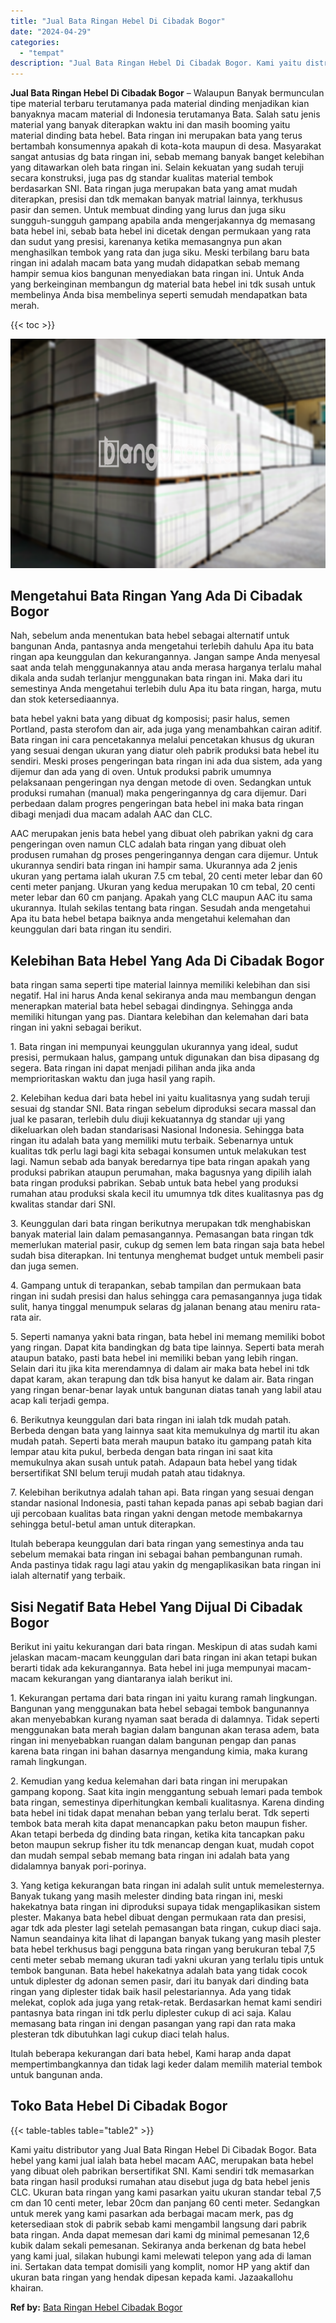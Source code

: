 ```yaml
---
title: "Jual Bata Ringan Hebel Di Cibadak Bogor"
date: "2024-04-29"
categories: 
  - "tempat"
description: "Jual Bata Ringan Hebel Di Cibadak Bogor. Kami yaitu distributor yang Jual Bata Ringan Hebel Di Cibadak Bogor. Bata hebel yang kami jual ialah bata hebel maca..."
---
```


**Jual Bata Ringan Hebel Di Cibadak Bogor** – Walaupun Banyak bermunculan tipe material terbaru terutamanya pada material dinding menjadikan kian banyaknya macam material di Indonesia terutamanya Bata. Salah satu jenis material yang banyak diterapkan waktu ini dan masih booming yaitu material dinding bata hebel. Bata ringan ini merupakan bata yang terus bertambah konsumennya apakah di kota-kota maupun di desa. Masyarakat sangat antusias dg bata ringan ini, sebab memang banyak banget kelebihan yang ditawarkan oleh bata ringan ini. Selain kekuatan yang sudah teruji secara konstruksi, juga pas dg standar kualitas material tembok berdasarkan SNI. Bata ringan juga merupakan bata yang amat mudah diterapkan, presisi dan tdk memakan banyak matrial lainnya, terkhusus pasir dan semen. Untuk membuat dinding yang lurus dan juga siku sungguh-sungguh gampang apabila anda mengerjakannya dg memasang bata hebel ini, sebab bata hebel ini dicetak dengan permukaan yang rata dan sudut yang presisi, karenanya ketika memasangnya pun akan menghasilkan tembok yang rata dan juga siku. Meski terbilang baru bata ringan ini adalah macam bata yang mudah didapatkan sebab memang hampir semua kios bangunan menyediakan bata ringan ini. Untuk Anda yang berkeinginan membangun dg material bata hebel ini tdk susah untuk membelinya Anda bisa membelinya seperti semudah mendapatkan bata merah.

{{< toc >}}

![Jual Bata Ringan Hebel Di Cibadak Bogor](/images/jual-hebel-murah-29.png)

## Mengetahui Bata Ringan Yang Ada Di Cibadak Bogor

Nah, sebelum anda menentukan bata hebel sebagai alternatif untuk bangunan Anda, pantasnya anda mengetahui terlebih dahulu Apa itu bata ringan apa keunggulan dan kekurangannya. Jangan sampe Anda menyesal saat anda telah menggunakannya atau anda merasa harganya terlalu mahal dikala anda sudah terlanjur menggunakan bata ringan ini. Maka dari itu semestinya Anda mengetahui terlebih dulu Apa itu bata ringan, harga, mutu dan stok ketersediaannya.

bata hebel yakni bata yang dibuat dg komposisi; pasir halus, semen Portland, pasta sterofom dan air, ada juga yang menambahkan cairan aditif. Bata ringan ini cara pencetakannya melalui pencetakan khusus dg ukuran yang sesuai dengan ukuran yang diatur oleh pabrik produksi bata hebel itu sendiri. Meski proses pengeringan bata ringan ini ada dua sistem, ada yang dijemur dan ada yang di oven. Untuk produksi pabrik umumnya pelaksanaan pengeringan nya dengan metode di oven. Sedangkan untuk produksi rumahan (manual) maka pengeringannya dg cara dijemur. Dari perbedaan dalam progres pengeringan bata hebel ini maka bata ringan dibagi menjadi dua macam adalah AAC dan CLC.

AAC merupakan jenis bata hebel yang dibuat oleh pabrikan yakni dg cara pengeringan oven namun CLC adalah bata ringan yang dibuat oleh produsen rumahan dg proses pengeringannya dengan cara dijemur. Untuk ukurannya sendiri bata ringan ini hampir sama. Ukurannya ada 2 jenis ukuran yang pertama ialah ukuran 7.5 cm tebal, 20 centi meter lebar dan 60 centi meter panjang. Ukuran yang kedua merupakan 10 cm tebal, 20 centi meter lebar dan 60 cm panjang. Apakah yang CLC maupun AAC itu sama ukurannya. Itulah sekilas tentang bata ringan. Sesudah anda mengetahui Apa itu bata hebel betapa baiknya anda mengetahui kelemahan dan keunggulan dari bata ringan itu sendiri.

## Kelebihan Bata Hebel Yang Ada Di Cibadak Bogor

bata ringan sama seperti tipe material lainnya memiliki kelebihan dan sisi negatif. Hal ini harus Anda kenal sekiranya anda mau membangun dengan menerapkan material bata hebel sebagai dindingnya. Sehingga anda memiliki hitungan yang pas. Diantara kelebihan dan kelemahan dari bata ringan ini yakni sebagai berikut.

1\. Bata ringan ini mempunyai keunggulan ukurannya yang ideal, sudut presisi, permukaan halus, gampang untuk digunakan dan bisa dipasang dg segera. Bata ringan ini dapat menjadi pilihan anda jika anda memprioritaskan waktu dan juga hasil yang rapih.

2\. Kelebihan kedua dari bata hebel ini yaitu kualitasnya yang sudah teruji sesuai dg standar SNI. Bata ringan sebelum diproduksi secara massal dan jual ke pasaran, terlebih dulu diuji kekuatannya dg standar uji yang dikeluarkan oleh badan standarisasi Nasional Indonesia. Sehingga bata ringan itu adalah bata yang memiliki mutu terbaik. Sebenarnya untuk kualitas tdk perlu lagi bagi kita sebagai konsumen untuk melakukan test lagi. Namun sebab ada banyak beredarnya tipe bata ringan apakah yang produksi pabrikan ataupun perumahan, maka bagusnya yang dipilih ialah bata ringan produksi pabrikan. Sebab untuk bata hebel yang produksi rumahan atau produksi skala kecil itu umumnya tdk dites kualitasnya pas dg kwalitas standar dari SNI.

3\. Keunggulan dari bata ringan berikutnya merupakan tdk menghabiskan banyak material lain dalam pemasangannya. Pemasangan bata ringan tdk memerlukan material pasir, cukup dg semen lem bata ringan saja bata hebel sudah bisa diterapkan. Ini tentunya menghemat budget untuk membeli pasir dan juga semen.

4\. Gampang untuk di terapankan, sebab tampilan dan permukaan bata ringan ini sudah presisi dan halus sehingga cara pemasangannya juga tidak sulit, hanya tinggal menumpuk selaras dg jalanan benang atau meniru rata-rata air.

5\. Seperti namanya yakni bata ringan, bata hebel ini memang memiliki bobot yang ringan. Dapat kita bandingkan dg bata tipe lainnya. Seperti bata merah ataupun batako, pasti bata hebel ini memiliki beban yang lebih ringan. Selain dari itu jika kita merendamnya di dalam air maka bata hebel ini tdk dapat karam, akan terapung dan tdk bisa hanyut ke dalam air. Bata ringan yang ringan benar-benar layak untuk bangunan diatas tanah yang labil atau acap kali terjadi gempa.

6\. Berikutnya keunggulan dari bata ringan ini ialah tdk mudah patah. Berbeda dengan bata yang lainnya saat kita memukulnya dg martil itu akan mudah patah. Seperti bata merah maupun batako itu gampang patah kita lempar atau kita pukul, berbeda dengan bata ringan ini saat kita memukulnya akan susah untuk patah. Adapaun bata hebel yang tidak bersertifikat SNI belum teruji mudah patah atau tidaknya.

7\. Kelebihan berikutnya adalah tahan api. Bata ringan yang sesuai dengan standar nasional Indonesia, pasti tahan kepada panas api sebab bagian dari uji percobaan kualitas bata ringan yakni dengan metode membakarnya sehingga betul-betul aman untuk diterapkan.

Itulah beberapa keunggulan dari bata ringan yang semestinya anda tau sebelum memakai bata ringan ini sebagai bahan pembangunan rumah. Anda pastinya tidak ragu lagi atau yakin dg mengaplikasikan bata ringan ini ialah alternatif yang terbaik.

## Sisi Negatif Bata Hebel Yang Dijual Di Cibadak Bogor

Berikut ini yaitu kekurangan dari bata ringan. Meskipun di atas sudah kami jelaskan macam-macam keunggulan dari bata ringan ini akan tetapi bukan berarti tidak ada kekurangannya. Bata hebel ini juga mempunyai macam-macam kekurangan yang diantaranya ialah berikut ini.

1\. Kekurangan pertama dari bata ringan ini yaitu kurang ramah lingkungan. Bangunan yang menggunakan bata hebel sebagai tembok bangunannya akan menyebabkan kurang nyaman saat berada di dalamnya. Tidak seperti menggunakan bata merah bagian dalam bangunan akan terasa adem, bata ringan ini menyebabkan ruangan dalam bangunan pengap dan panas karena bata ringan ini bahan dasarnya mengandung kimia, maka kurang ramah lingkungan.

2\. Kemudian yang kedua kelemahan dari bata ringan ini merupakan gampang kopong. Saat kita ingin menggantung sebuah lemari pada tembok bata ringan, semestinya diperhitungkan kembali kualitasnya. Karena dinding bata hebel ini tidak dapat menahan beban yang terlalu berat. Tdk seperti tembok bata merah kita dapat menancapkan paku beton maupun fisher. Akan tetapi berbeda dg dinding bata ringan, ketika kita tancapkan paku beton maupun sekrup fisher itu tdk menancap dengan kuat, mudah copot dan mudah sempal sebab memang bata ringan ini adalah bata yang didalamnya banyak pori-porinya.

3\. Yang ketiga kekurangan bata ringan ini adalah sulit untuk memelesternya. Banyak tukang yang masih melester dinding bata ringan ini, meski hakekatnya bata ringan ini diproduksi supaya tidak mengaplikasikan sistem plester. Makanya bata hebel dibuat dengan permukaan rata dan presisi, agar tdk ada plester lagi setelah pemasangan bata ringan, cukup diaci saja. Namun seandainya kita lihat di lapangan banyak tukang yang masih plester bata hebel terkhusus bagi pengguna bata ringan yang berukuran tebal 7,5 centi meter sebab memang ukuran tadi yakni ukuran yang terlalu tipis untuk tembok bangunan. Bata hebel hakekatnya adalah bata yang tidak cocok untuk diplester dg adonan semen pasir, dari itu banyak dari dinding bata ringan yang diplester tidak baik hasil pelestariannya. Ada yang tidak melekat, coplok ada juga yang retak-retak. Berdasarkan hemat kami sendiri pantasnya bata ringan ini tdk perlu diplester cukup di aci saja. Kalau memasang bata ringan ini dengan pasangan yang rapi dan rata maka plesteran tdk dibutuhkan lagi cukup diaci telah halus.

Itulah beberapa kekurangan dari bata hebel, Kami harap anda dapat mempertimbangkannya dan tidak lagi keder dalam memilih material tembok untuk bangunan anda.

## Toko Bata Hebel Di Cibadak Bogor

{{< table-tables table="table2" >}}

Kami yaitu distributor yang Jual Bata Ringan Hebel Di Cibadak Bogor. Bata hebel yang kami jual ialah bata hebel macam AAC, merupakan bata hebel yang dibuat oleh pabrikan bersertifikat SNI. Kami sendiri tdk memasarkan bata ringan hasil produksi rumahan atau disebut juga dg bata hebel jenis CLC. Ukuran bata ringan yang kami pasarkan yaitu ukuran standar tebal 7,5 cm dan 10 centi meter, lebar 20cm dan panjang 60 centi meter. Sedangkan untuk merek yang kami pasarkan ada berbagai macam merk, pas dg ketersediaan stok di pabrik sebab kami mengambil langsung dari pabrik bata ringan. Anda dapat memesan dari kami dg minimal pemesanan 12,6 kubik dalam sekali pemesanan. Sekiranya anda berkenan dg bata hebel yang kami jual, silakan hubungi kami melewati telepon yang ada di laman ini. Sertakan data tempat domisili yang komplit, nomor HP yang aktif dan ukuran bata ringan yang hendak dipesan kepada kami. Jazaakallohu khairan.

**Ref by:** [Bata Ringan Hebel Cibadak Bogor](https://id.wikipedia.org/wiki/Bata)
